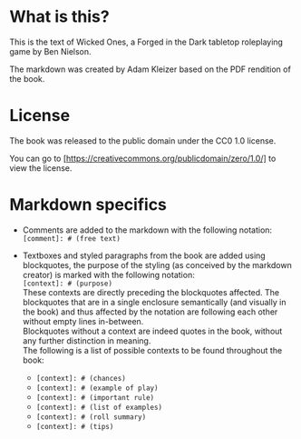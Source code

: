 # What is this?

This is the text of Wicked Ones, a Forged in the Dark tabletop roleplaying game by Ben Nielson.

The markdown was created by Adam Kleizer based on the PDF rendition of the book.

# License

The book was released to the public domain under the CC0 1.0 license.

You can go to [https://creativecommons.org/publicdomain/zero/1.0/] to view the license.

# Markdown specifics

- Comments are added to the markdown with the following notation:  
`[comment]: # (free text)`

- Textboxes and styled paragraphs from the book are added using blockquotes, the purpose of the styling (as conceived by the markdown creator) is marked with the following notation:  
`[context]: # (purpose)`  
These contexts are directly preceding the blockquotes affected. The blockquotes that are in a single enclosure semantically (and visually in the book) and thus affected by the notation are following each other without empty lines in-between.  
Blockquotes without a context are indeed quotes in the book, without any further distinction in meaning.  
The following is a list of possible contexts to be found throughout the book:
  - `[context]: # (chances)`
  - `[context]: # (example of play)`
  - `[context]: # (important rule)`
  - `[context]: # (list of examples)`
  - `[context]: # (roll summary)`
  - `[context]: # (tips)`
